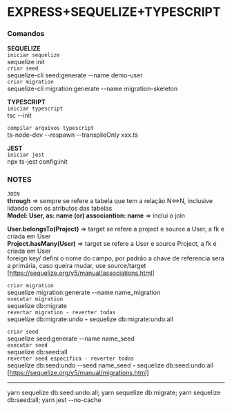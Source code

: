 # EXPRESS+SEQUELIZE+TYPESCRIPT

### Comandos
**SEQUELIZE**  
`iniciar sequelize`  
sequelize init  
`criar seed`  
sequelize-cli seed:generate --name demo-user  
`criar migration`  
sequelize-cli migration:generate --name migration-skeleton  

**TYPESCRIPT**  
`iniciar typescript`  
tsc --init  

`compilar arquivos typescript`  
ts-node-dev --respawn --transpileOnly xxx.ts  

**JEST**  
`iniciar jest`  
npx ts-jest config:init  


### NOTES
`JOIN`  
**through** => sempre se refere a tabela que tem a relação N<=>N, inclusive lidando com os atributos das tabelas  
**Model: User, as: name (or) associantion: name** => inclui o join   

**User.belongsTo(Project)** => target se refere a project e source a User, a fk e criada em User  
**Project.hasMany(User)** => target se refere a User e source Project, a fk é criada em User  
foreign key/ defini o nome do campo, por padrão a chave de referencia sera a primária, caso queira mudar, use source/target  
[https://sequelize.org/v5/manual/associations.html]  

`criar migration`  
sequelize migration:generate --name name_migration  
`executar migration`  
sequelize db:migrate  
`revertar migration - reverter todas`  
sequelize db:migrate:undo **-** sequelize db:migrate:undo:all  

`criar seed`  
sequelize seed:generate --name name_seed  
`executar seed`  
sequelize db:seed:all  
`reverter seed especifica - reverter todas`  
sequelize db:seed:undo --seed name_seed **-** sequelize db:seed:undo:all  
[https://sequelize.org/v5/manual/migrations.html]  

---


yarn sequelize db:seed:undo:all; yarn sequelize db:migrate; yarn sequelize db:seed:all; yarn jest --no-cache